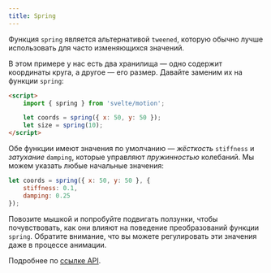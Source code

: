 ```yaml
---
title: Spring
---
```


Функция `spring` является альтернативой `tweened`, которую обычно лучше использовать для часто изменяющихся значений.

В этом примере у нас есть два хранилища — одно содержит координаты круга, а другое — его размер. Давайте заменим их на функции `spring`:

```html
<script>
	import { spring } from 'svelte/motion';

	let coords = spring({ x: 50, y: 50 });
	let size = spring(10);
</script>
```

Обе функции имеют значения по умолчанию — *жёсткость* `stiffness` и *затухание* `damping`, которые управляют *пружинностью* колебаний. Мы можем указать любые начальные значения:

```js
let coords = spring({ x: 50, y: 50 }, {
	stiffness: 0.1,
	damping: 0.25
});
```

Повозите мышкой и попробуйте подвигать ползунки, чтобы почувствовать, как они влияют на поведение преобразований функции `spring`. Обратите внимание, что вы можете регулировать эти значения даже в процессе анимации.

Подробнее по [ссылке API](/docs#run-time-svelte-motion-spring).